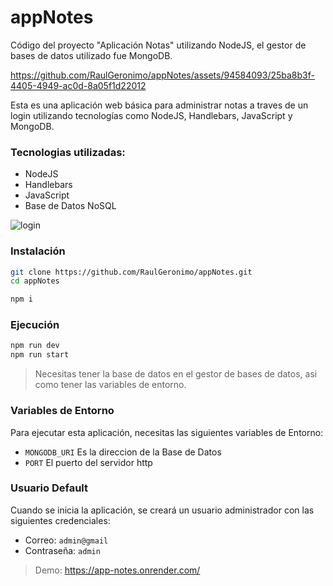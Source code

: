 # appNotes
Código del proyecto "Aplicación Notas" utilizando NodeJS, el gestor de bases de datos utilizado fue MongoDB.

https://github.com/RaulGeronimo/appNotes/assets/94584093/25ba8b3f-4405-4949-ac0d-8a05f1d22012

Esta es una aplicación web básica para administrar notas a traves de un login utilizando tecnologías como NodeJS, Handlebars, JavaScript y MongoDB.

### Tecnologias utilizadas: 
- NodeJS
- Handlebars
- JavaScript
- Base de Datos NoSQL

![login](https://user-images.githubusercontent.com/94584093/227758615-d296c079-66f9-479c-b5b7-80344c3e3756.png)


### Instalación
```sh
git clone https://github.com/RaulGeronimo/appNotes.git
cd appNotes

npm i
```

### Ejecución
```sh
npm run dev
npm run start
```

> Necesitas tener la base de datos en el gestor de bases de datos, asi como tener las variables de entorno.

### Variables de Entorno

Para ejecutar esta aplicación, necesitas las siguientes variables de Entorno:

- `MONGODB_URI` Es la direccion de la Base de Datos
- `PORT` El puerto del servidor http

### Usuario Default

Cuando se inicia la aplicación, se creará un usuario administrador con las siguientes credenciales:

- Correo: `admin@gmail`
- Contraseña: `admin`

> Demo: https://app-notes.onrender.com/
